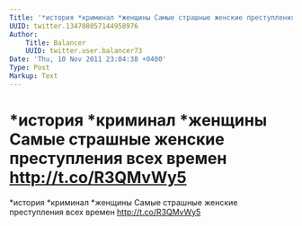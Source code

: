 ```yaml
---
Title: '*история *криминал *женщины Самые страшные женские преступления всех времен http://t.co/R3QMvWy5'
UUID: twitter.134708057144958976
Author:
    Title: Balancer
    UUID: twitter.user.balancer73
Date: 'Thu, 10 Nov 2011 23:04:38 +0400'
Type: Post
Markup: Text
---
```


# *история *криминал *женщины Самые страшные женские преступления всех времен http://t.co/R3QMvWy5

*история *криминал *женщины
Самые страшные женские преступления всех времен
http://t.co/R3QMvWy5